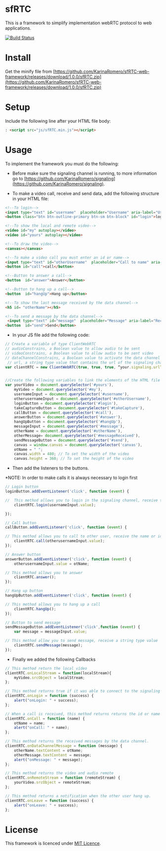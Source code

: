 # sfRTC
This is a framework to simplify implementation webRTC protocol to web applications.

[![Build Status](https://travis-ci.com/KarinaRomero/sfRTC-web-framework.svg?branch=master)](https://travis-ci.com/KarinaRomero/sfRTC-web-framework)

# Install

Get the minify file from [https://github.com/KarinaRomero/sfRTC-web-framework/releases/download/1.0.0/sfRTC.zip](https://github.com/KarinaRomero/sfRTC-web-framework/releases/download/1.0.0/sfRTC.zip)

# Setup

Include the following line after your HTML file body:

```html
: <script src="js/sfRTC.min.js"></script>
```
# Usage

To implement the framework you must do the following:

- Before make sure the signaling channel is running, to more information go to [https://github.com/KarinaRomero/signaling](https://github.com/KarinaRomero/signaling).

- To make a video call, receive and send data, add the following structure in your HTML file:

```html
<!--To login-->
<input type="text" id="username"  placeholder="Username" aria-label="Username" aria-describedby="basic-addon1">
<button class="btn btn-outline-primary btn-sm btn-block" id="login">login</button>

<!--To show the local and remote video-->
<video id="my" autoplay></video>
<video id="yours" autoplay></video>

<!--To draw the video-->
<canvas></canvas>

<!--To make a video call you must enter an id or name-->
<input type="text" id="otherUsername"  placeholder="Call to name" aria-label="Username to call" aria-describedby="basic-addon1">
<button id="call">call</button>

<!--Button to answer a call-->
<button  id="answer">Answer</button>

<!--Button to hang up a call-->
<button  id="hangUp">Hang up</button>

<!--To show the last message received by the data channel-->
<h5 id= "otherName"></h5>

<!--To send a message by the data channel-->
 <input type="text" id="message"  placeholder="Message" aria-label="Recipient's username" aria-describedby="button-addon2">
<button  id="send">Send</button>
```

- In your JS file add the following code:

```JavaScript
// Create a variable of type ClientWebRTC
// audioConstrains, a Boolean value to allow audio to be sent
// videoConstrains, a Boolean value to allow audio to be sent video
// dataChannelConstrains, a Boolean value to activate the data channel
 // url, a string type value that contains the url of the signaling channel
var clientRTC = new ClientWebRTC(true, true, true, “your.signaling.url”);


//Create the following variables to link the elements of the HTML file
var yourVideo = document.querySelector('#yours'),
    myVideo = document.querySelector('#my'),
    usernameInput = document.querySelector('#username'),
    otherusernameInput = document.querySelector('#otherUsername'),
    loginButton = document.querySelector('#login'),
    takeCaptureButton = document.querySelector('#takeCapture'),
    callButton = document.querySelector('#call'),
    answerButton = document.querySelector('#answer'),
    hangUpButton = document.querySelector('#hangUp'),
    messageInput = document.querySelector('#message'),
    otherName = document.querySelector('#otherName'),
    otherMessage= document.querySelector('#messageReceived'),
    sendMessageButton = document.querySelector('#send'),
    canvas = window.canvas = document.querySelector('canvas'),
    otName = " ";
    canvas.width = 480; // To set the width of the video
    canvas.height = 360; // To set the height of the video
```

- Then add the listeners to the buttons.

*NOTE: In order to make calls it is always necessary to login first

```JavaScript
// Login button
loginButton.addEventListener('click', function (event) {

//  This method allows you to login in the signaling channel, receive the name or id of string type
    clientRTC.login(usernameInput.value);

});

// Call button
callButton.addEventListener('click', function (event) {

// This method allows you to call to other user, receive the name or id of string type
    clientRTC.call(otherusernameInput.value);
});

// Answer button
answerButton.addEventListener('click', function (event) {
    otherusernameInput.value = otName;

// This method allows you to answer
    clientRTC.answer();
});

// Hang up button
hangUpButton.addEventListener('click', function (event) {

// This method allows you to hang up a call
    clientRTC.hangUp();
});

// Button to send message
sendMessageButton.addEventListener('click',function (event) {
    var message = messageInput.value;

// This method allow you to send message, receive a string type value
    clientRTC.sendMessage(message);
});
```

- Finally we added the following Callbacks

```JavaScript
// This method return the local vídeo
clientRTC.onLocalStream = function(localStream){
    myVideo.srcObject = localStream;
};

// This method returns true if it was able to connect to the signaling channel or false otherwise
clientRTC.onLogin = function (success) {
    alert("onLogin: " + success);
};

// When a call is received, this method returns returns the id or name of the calling user.
clientRTC.onCall = function (name) {
    otName = name;
    alert("onCall: " + name);
};

// This method returns the received messages by the data channel.
clientRTC.onDataChannelMessage = function (message) {
    otherName.textContent = otName;
    otherMessage.textContent = message;
    alert("onMessage: " + message);
};

// This method returns the video and audio remote
clientRTC.onRemoteStream = function (remoteStream) {
    yourVideo.srcObject = remoteStream;
};

// This method returns a notification when the other user hang up.
clientRTC.onLeave = function (success) {
    alert("onLeave: " + success);
};
```
# License

This framework is licenced under [MIT Licence](https://opensource.org/licenses/MIT).